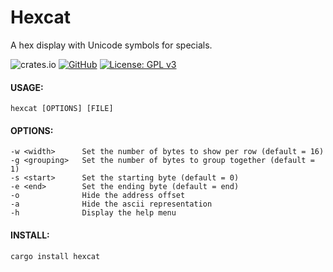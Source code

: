 # Hexcat
A hex display with Unicode symbols for specials.

![crates.io](https://img.shields.io/crates/v/hexcat.svg)
[![GitHub](https://img.shields.io/badge/GitHub-Source-green.svg)](https://github.com/tylermackj/hexcat/)
[![License: GPL v3](https://img.shields.io/badge/License-GPLv3-blue.svg)](https://www.gnu.org/licenses/gpl-3.0)



#### USAGE:
    hexcat [OPTIONS] [FILE]
  
#### OPTIONS:
    -w <width>      Set the number of bytes to show per row (default = 16)
    -g <grouping>   Set the number of bytes to group together (default = 1)
    -s <start>      Set the starting byte (default = 0)
    -e <end>        Set the ending byte (default = end)
    -o              Hide the address offset
    -a              Hide the ascii representation
    -h              Display the help menu

#### INSTALL:
    cargo install hexcat
